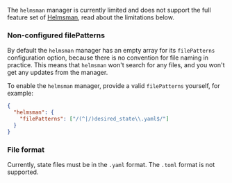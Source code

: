 The `helmsman` manager is currently limited and does not support the full feature set of [Helmsman](https://github.com/Praqma/helmsman), read about the limitations below.

### Non-configured filePatterns

By default the `helmsman` manager has an empty array for its `filePatterns` configuration option, because there is no convention for file naming in practice.
This means that `helmsman` won't search for any files, and you won't get any updates from the manager.

To enable the `helmsman` manager, provide a valid `filePatterns` yourself, for example:

```json
{
  "helmsman": {
    "filePatterns": ["/(^|/)desired_state\\.yaml$/"]
  }
}
```

### File format

Currently, state files must be in the `.yaml` format.
The `.toml` format is not supported.
